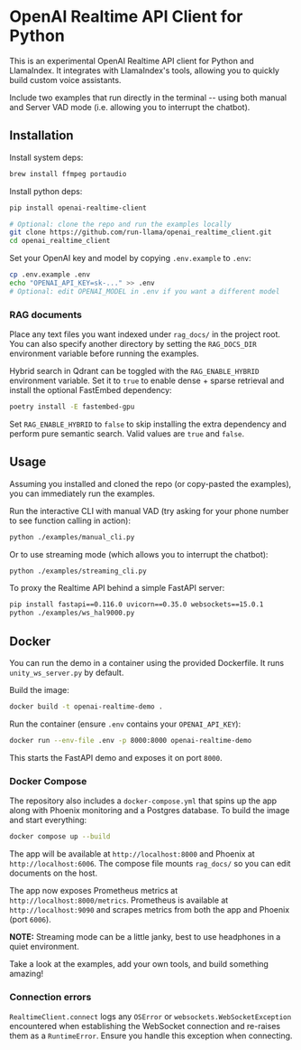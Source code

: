 # OpenAI Realtime API Client for Python

This is an experimental OpenAI Realtime API client for Python and LlamaIndex. It integrates with LlamaIndex's tools, allowing you to quickly build custom voice assistants.

Include two examples that run directly in the terminal -- using both manual and Server VAD mode (i.e. allowing you to interrupt the chatbot).

## Installation

Install system deps:

```bash
brew install ffmpeg portaudio
```

Install python deps:

```bash
pip install openai-realtime-client

# Optional: clone the repo and run the examples locally
git clone https://github.com/run-llama/openai_realtime_client.git
cd openai_realtime_client
```

Set your OpenAI key and model by copying `.env.example` to `.env`:

```bash
cp .env.example .env
echo "OPENAI_API_KEY=sk-..." >> .env
# Optional: edit OPENAI_MODEL in .env if you want a different model
```

### RAG documents

Place any text files you want indexed under `rag_docs/` in the project root.
You can also specify another directory by setting the `RAG_DOCS_DIR`
environment variable before running the examples.

Hybrid search in Qdrant can be toggled with the `RAG_ENABLE_HYBRID` environment
variable. Set it to `true` to enable dense + sparse retrieval and install the
optional FastEmbed dependency:

```bash
poetry install -E fastembed-gpu
```

Set `RAG_ENABLE_HYBRID` to `false` to skip installing the extra dependency and
perform pure semantic search. Valid values are `true` and `false`.

## Usage

Assuming you installed and cloned the repo (or copy-pasted the examples), you can immediately run the examples.

Run the interactive CLI with manual VAD (try asking for your phone number to see function calling in action):

```bash
python ./examples/manual_cli.py
```

Or to use streaming mode (which allows you to interrupt the chatbot):

```bash
python ./examples/streaming_cli.py
```

To proxy the Realtime API behind a simple FastAPI server:

```bash
pip install fastapi==0.116.0 uvicorn==0.35.0 websockets==15.0.1
python ./examples/ws_hal9000.py
```

## Docker

You can run the demo in a container using the provided Dockerfile. It runs
`unity_ws_server.py` by default.

Build the image:

```bash
docker build -t openai-realtime-demo .
```

Run the container (ensure `.env` contains your `OPENAI_API_KEY`):

```bash
docker run --env-file .env -p 8000:8000 openai-realtime-demo
```

This starts the FastAPI demo and exposes it on port `8000`.

### Docker Compose

The repository also includes a `docker-compose.yml` that spins up the app along
with Phoenix monitoring and a Postgres database. To build the image and start
everything:

```bash
docker compose up --build
```

The app will be available at `http://localhost:8000` and Phoenix at
`http://localhost:6006`. The compose file mounts `rag_docs/` so you can edit
documents on the host.

The app now exposes Prometheus metrics at `http://localhost:8000/metrics`.
Prometheus is available at `http://localhost:9090` and scrapes metrics from
both the app and Phoenix (port `6006`).


**NOTE:** Streaming mode can be a little janky, best to use headphones in a quiet environment.

Take a look at the examples, add your own tools, and build something amazing!

### Connection errors

`RealtimeClient.connect` logs any `OSError` or `websockets.WebSocketException`
encountered when establishing the WebSocket connection and re-raises them as a
`RuntimeError`. Ensure you handle this exception when connecting.
